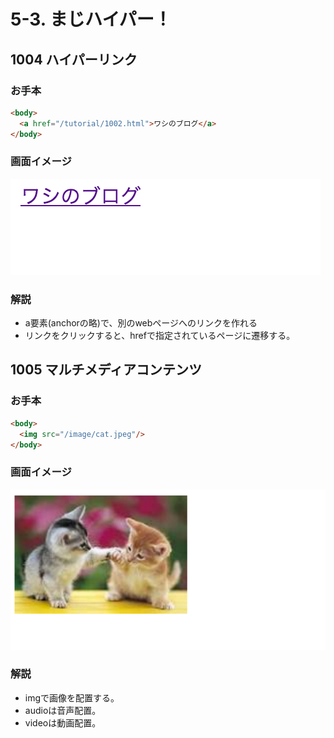 # 5-3. まじハイパー！

## 1004 ハイパーリンク
### お手本

```html
<body>
  <a href="/tutorial/1002.html">ワシのブログ</a>
</body>
```

### 画面イメージ
![](../images/image-05-1004.png)


### 解説
- a要素(anchorの略)で、別のwebページへのリンクを作れる
- リンクをクリックすると、hrefで指定されているページに遷移する。

## 1005 マルチメディアコンテンツ
### お手本
```html
<body>
  <img src="/image/cat.jpeg"/>
</body>
```

### 画面イメージ
![](../images/image-05-1005.png)

### 解説
- imgで画像を配置する。
- audioは音声配置。
- videoは動画配置。



